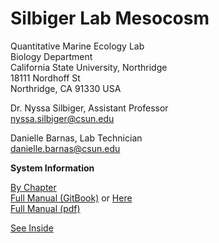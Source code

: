 # Silbiger Lab Mesocosm

Quantitative Marine Ecology Lab  
Biology Department  
California State University, Northridge  
18111 Nordhoff St  
Northridge, CA 91330 USA

Dr. Nyssa Silbiger, Assistant Professor  
nyssa.silbiger@csun.edu

Danielle Barnas, Lab Technician  
danielle.barnas@csun.edu

**System Information**

[By Chapter](https://github.com/SilbigerLab/Mesocosm_User_Manual/tree/master/SUMMARY.md)  
[Full Manual \(GitBook\)](https://silbigerlab.gitbook.io/mesocosm-user-manual/) or [Here](https://bookdown.org/content/5293)  
[Full Manual \(pdf\)](https://github.com/SilbigerLab/Mesocosm_User_Manual/blob/master/docs/Mesocosm_User_Manual.pdf)

[See Inside](images/)
